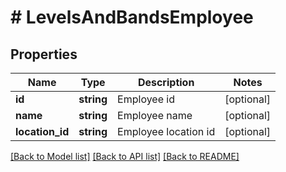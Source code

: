 # # LevelsAndBandsEmployee

## Properties

Name | Type | Description | Notes
------------ | ------------- | ------------- | -------------
**id** | **string** | Employee id | [optional]
**name** | **string** | Employee name | [optional]
**location_id** | **string** | Employee location id | [optional]

[[Back to Model list]](../../README.md#models) [[Back to API list]](../../README.md#endpoints) [[Back to README]](../../README.md)
